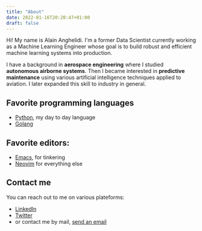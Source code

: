 ```yaml
---
title: "About"
date: 2022-01-16T20:20:47+01:00
draft: false
---
```


Hi! My name is Alain Anghelidi. I'm a former Data Scientist currently working
as a Machine Learning Engineer whose goal is to build robust and efficient machine learning systems into production.

I have a background in **aerospace engineering** where I studied **autonomous
airborne systems**. Then I became interested in **predictive maintenance** using various artificial
intelligence techniques applied to aviation. I later expanded this skill to
industry in general.

## Favorite programming languages
- [Python](https://www.python.org/), my day to day language
- [Golang](https://go.dev/)

## Favorite editors:
- [Emacs](https://www.gnu.org/software/emacs/), for tinkering 
- [Neovim](https://neovim.io/) for everything else

## Contact me
You can reach out to me on various plateforms:
- [LinkedIn](https://www.linkedin.com/in/alain-anghelidi/)
- [Twitter](https://twitter.com/alangel12407606)
- or contact me by mail, [send an email](mailto:alainanghelidi@gmail.com)
